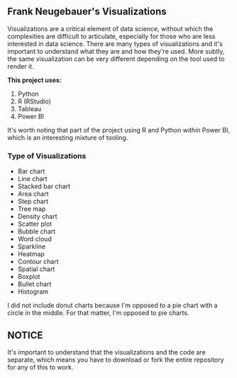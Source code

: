 ## Frank Neugebauer's Visualizations 

Visualizations are a critical element of data science, without which the complexities are difficult to articulate, especially for those who are less interested in data science. There are many types of visualizations and it's important to understand what they are and how they're used. More subtly, the same visualization can be very different depending on the tool used to render it.

**This project uses:**
1. Python
2. R (RStudio)
3. Tableau
4. Power BI

It's worth noting that part of the project using R and Python _within_ Power BI, which is an interesting mixture of tooling.

### Type of Visualizations

- Bar chart
- Line chart
- Stacked bar chart
- Area chart
- Step chart
- Tree map
- Density chart
- Scatter plot
- Bubble chart
- Word cloud
- Sparkline
- Heatmap
- Contour chart
- Spatial chart
- Boxplot
- Bullet chart
- Histogram

I did not include donut charts because I'm opposed to a pie chart with a circle in the middle. For that matter, I'm opposed to pie charts.

## NOTICE
It's important to understand that the visualizations and the code are separate, which means you have to download or fork the entire repository for any of this to work.



